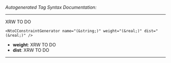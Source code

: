_Autogenerated Tag Syntax Documentation:_

---
XRW TO DO

```
<NtoCConstraintGenerator name="(&string;)" weight="(&real;)" dist="(&real;)" />
```

-   **weight**: XRW TO DO
-   **dist**: XRW TO DO

---
